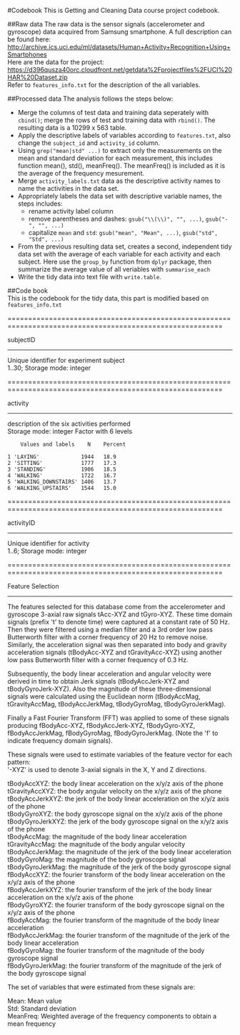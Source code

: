 #Codebook
This is Getting and Cleaning Data course project codebook.

##Raw data
The raw data is the sensor signals (accelerometer and gyroscope) data acquired from Samsung smartphone. A full description can be found here:  
http://archive.ics.uci.edu/ml/datasets/Human+Activity+Recognition+Using+Smartphones  
Here are the data for the project:  
https://d396qusza40orc.cloudfront.net/getdata%2Fprojectfiles%2FUCI%20HAR%20Dataset.zip  
Refer to `features_info.txt` for the description of the all variables. 

##Processed data
The analysis follows the steps below:  
* Merge the columns of test data and training data seperately with `cbind()`; merge the rows of test and training data with `rbind()`. 
The resulting data is a 10299 x 563 table.   
* Apply the descriptive labels of variables according to `features.txt`, also change the `subject_id` and `activity_id` column.   
* Using `grep("mean|std" ...)` to extract only the measurements on the mean and standard deviation for each measurement, this includes function mean(), std(), meanFreq(). 
The meanFreq() is included as it is the average of the frequency mesurement.   
* Merge `activity_labels.txt` data as the descriptive activity names to name the activities in the data set.  
* Appropriately labels the data set with descriptive variable names, the steps includes: 
	 * rename activity label column
	 * remove parentheses and dashes: `gsub("\\(\\)", "", ...)`, `gsub("-", "", ...)`
	 * capitalize `mean` and `std`: `gsub("mean", "Mean", ...)`, `gsub("std", "Std", ...)`
* From the previous resulting data set, creates a second, independent tidy data set with the average of each variable 
for each activity and each subject. Here use the `group_by` function from `dplyr` package, then summarize the average value of all veriables with `summarise_each`  
* Write the tidy data into text file with `write.table`.

##Code book  
This is the codebook for the tidy data, this part is modified based on `features_info.txt`

==========================================================================================================

   subjectID

----------------------------------------------------------------------------------------------------------
Unique identifier for experiment subject  
   1..30; Storage mode: integer

==========================================================================================================

   activity

----------------------------------------------------------------------------------------------------------
description of the six activities performed  
   Storage mode: integer
   Factor with 6 levels

        Values and labels    N    Percent 
                                          
    1 'LAYING'             1944   18.9     
    2 'SITTING'            1777   17.3     
    3 'STANDING'           1906   18.5     
    4 'WALKING'            1722   16.7     
    5 'WALKING_DOWNSTAIRS' 1406   13.7     
    6 'WALKING_UPSTAIRS'   1544   15.0    
==========================================================================================================

   activityID

----------------------------------------------------------------------------------------------------------
Unique identifier for activity  
   1..6; Storage mode: integer  

==========================================================================================================

Feature Selection 

----------------------------------------------------------------------------------------------------------
The features selected for this database come from the accelerometer and gyroscope 3-axial raw signals tAcc-XYZ and tGyro-XYZ. These time domain signals (prefix 't' to denote time) were captured at a constant rate of 50 Hz. Then they were filtered using a median filter and a 3rd order low pass Butterworth filter with a corner frequency of 20 Hz to remove noise. Similarly, the acceleration signal was then separated into body and gravity acceleration signals (tBodyAcc-XYZ and tGravityAcc-XYZ) using another low pass Butterworth filter with a corner frequency of 0.3 Hz. 

Subsequently, the body linear acceleration and angular velocity were derived in time to obtain Jerk signals (tBodyAccJerk-XYZ and tBodyGyroJerk-XYZ). Also the magnitude of these three-dimensional signals were calculated using the Euclidean norm (tBodyAccMag, tGravityAccMag, tBodyAccJerkMag, tBodyGyroMag, tBodyGyroJerkMag). 

Finally a Fast Fourier Transform (FFT) was applied to some of these signals producing fBodyAcc-XYZ, fBodyAccJerk-XYZ, fBodyGyro-XYZ, fBodyAccJerkMag, fBodyGyroMag, fBodyGyroJerkMag. (Note the 'f' to indicate frequency domain signals). 

These signals were used to estimate variables of the feature vector for each pattern:  
'-XYZ' is used to denote 3-axial signals in the X, Y and Z directions.

tBodyAccXYZ: the body linear acceleration on the x/y/z axis of the phone  
tGravityAccXYZ: the body angular velocity on the x/y/z axis of the phone  
tBodyAccJerkXYZ: the jerk of the body linear acceleration on the x/y/z axis of the phone  
tBodyGyroXYZ: the body gyroscope signal on the x/y/z axis of the phone  
tBodyGyroJerkXYZ: the jerk of the body gyroscope signal on the x/y/z axis of the phone  
tBodyAccMag: the magnitude of the body linear acceleration  
tGravityAccMag: the magnitude of the body angular velocity  
tBodyAccJerkMag: the magnitude of the jerk of the body linear acceleration  
tBodyGyroMag: the magnitude of the body gyroscope signal  
tBodyGyroJerkMag: the magnitude of the jerk of the body gyroscope signal  
fBodyAccXYZ: the fourier transform of the body linear acceleration on the x/y/z axis of the phone  
fBodyAccJerkXYZ: the fourier transform of the jerk of the body linear acceleration on the x/y/z axis of the phone  
fBodyGyroXYZ: the fourier transform of the body gyroscope signal on the x/y/z axis of the phone  
fBodyAccMag: the fourier transform of the magnitude of the body linear acceleration  
fBodyAccJerkMag: the fourier transform of the magnitude of the jerk of the body linear acceleration  
fBodyGyroMag: the fourier transform of the magnitude of the body gyroscope signal  
fBodyGyroJerkMag: the fourier transform of the magnitude of the jerk of the body gyroscope signal  

The set of variables that were estimated from these signals are: 

Mean: Mean value  
Std: Standard deviation  
MeanFreq: Weighted average of the frequency components to obtain a mean frequency  
